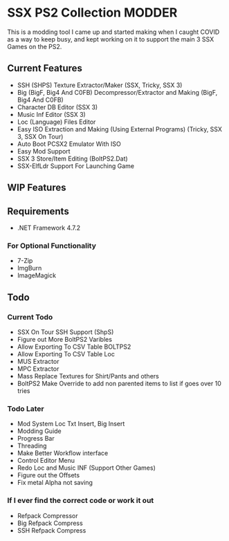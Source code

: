 
# SSX PS2 Collection MODDER

This is a modding tool I came up and started making when I caught COVID as a way to keep busy, and kept working on it to support the main 3 SSX Games on the PS2.

## Current Features
- SSH (SHPS) Texture Extractor/Maker (SSX, Tricky, SSX 3)
- Big (BigF, Big4 And C0FB) Decompressor/Extractor and Making (BigF, Big4 And C0FB)
- Character DB Editor (SSX 3)
- Music Inf Editor (SSX 3)
- Loc (Language) Files Editor
- Easy ISO Extraction and Making (Using External Programs) (Tricky, SSX 3, SSX On Tour)
- Auto Boot PCSX2 Emulator With ISO
- Easy Mod Support
- SSX 3 Store/Item Editing (BoltPS2.Dat)
- SSX-ElfLdr Support For Launching Game

## WIP Features

## Requirements

- .NET Framework 4.7.2

### For Optional Functionality
- 7-Zip
- ImgBurn
- ImageMagick

## Todo

### Current Todo
- SSX On Tour SSH Support (ShpS)
- Figure out More BoltPS2 Varibles
- Allow Exporting To CSV Table BOLTPS2
- Allow Exporting To CSV Table Loc
- MUS Extractor
- MPC Extractor
- Mass Replace Textures for Shirt/Pants and others
- BoltPS2 Make Override to add non parented items to list if goes over 10 tries

### Todo Later
- Mod System Loc Txt Insert, Big Insert
- Modding Guide
- Progress Bar
- Threading
- Make Better Workflow interface
- Control Editor Menu
- Redo Loc and Music INF (Support Other Games)
- Figure out the Offsets
- Fix metal Alpha not saving

### If I ever find the correct code or work it out
- Refpack Compressor
- Big Refpack Compress
- SSH Refpack Compress
